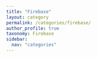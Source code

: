```yaml
---
title: "Firebase"
layout: category
permalink: /categories/firebase/
author_profile: true
taxonomy: Firebase
sidebar:
  nav: "categories"
---
```

